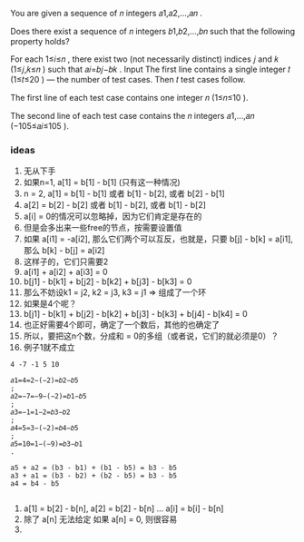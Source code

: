 You are given a sequence of 𝑛
 integers 𝑎1,𝑎2,…,𝑎𝑛
.

Does there exist a sequence of 𝑛
 integers 𝑏1,𝑏2,…,𝑏𝑛
 such that the following property holds?

For each 1≤𝑖≤𝑛
, there exist two (not necessarily distinct) indices 𝑗
 and 𝑘
 (1≤𝑗,𝑘≤𝑛
) such that 𝑎𝑖=𝑏𝑗−𝑏𝑘
.
Input
The first line contains a single integer 𝑡
 (1≤𝑡≤20
) — the number of test cases. Then 𝑡
 test cases follow.

The first line of each test case contains one integer 𝑛
 (1≤𝑛≤10
).

The second line of each test case contains the 𝑛
 integers 𝑎1,…,𝑎𝑛
 (−105≤𝑎𝑖≤105
).


### ideas
1. 无从下手
2. 如果n=1, a[1] = b[1] - b[1] (只有这一种情况) 
3. n = 2, a[1] = b[1] - b[1] 或者 b[1] - b[2], 或者 b[2] - b[1]
4. a[2] = b[2] - b[2] 或者 b[1] - b[2], 或者 b[1] - b[2]
5. a[i] = 0的情况可以忽略掉，因为它们肯定是存在的
6. 但是会多出来一些free的节点，按需要设置值
7. 如果 a[i1] = -a[i2], 那么它们两个可以互反，也就是，只要 b[j] - b[k] = a[i1], 那么 b[k] - b[j] = a[i2]
8. 这样子的，它们只需要2
9. a[i1] + a[i2] + a[i3] = 0 
10. b[j1] - b[k1] + b[j2] - b[k2] + b[j3] - b[k3] = 0
11. 那么不妨设k1 = j2, k2 = j3, k3 = j1 => 组成了一个环
12. 如果是4个呢？
13. b[j1] - b[k1] + b[j2] - b[k2] + b[j3] - b[k3] + b[j4] - b[k4] = 0
14. 也正好需要4个即可，确定了一个数后，其他的也确定了
15. 所以，要把这n个数，分成和 = 0的多组（或者说，它们的就必须是0）？
16. 例子1就不成立
```
4 -7 -1 5 10

𝑎1=4=2−(−2)=𝑏2−𝑏5
;
𝑎2=−7=−9−(−2)=𝑏1−𝑏5
;
𝑎3=−1=1−2=𝑏3−𝑏2
;
𝑎4=5=3−(−2)=𝑏4−𝑏5
;
𝑎5=10=1−(−9)=𝑏3−𝑏1
.

a5 + a2 = (b3 - b1) + (b1 - b5) = b3 - b5
a3 + a1 = (b3 - b2) + (b2 - b5) = b3 - b5
a4 = b4 - b5


``` 

1. a[1] = b[2] - b[n], a[2] = b[2] - b[n] ... a[i] = b[i] - b[n]
2. 除了 a[n] 无法给定 如果 a[n] = 0, 则很容易
3. 